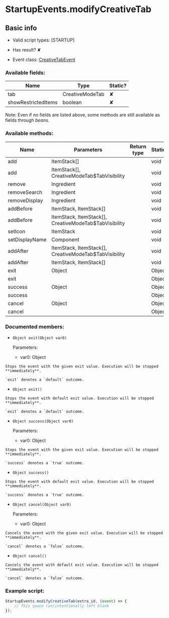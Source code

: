 # StartupEvents.modifyCreativeTab

## Basic info

- Valid script types: [STARTUP]

- Has result? ✘

- Event class: [CreativeTabEvent](https://github.com/KubeJS-Mods/KubeJS/tree/2001/common/src/main/java/dev/latvian/mods/kubejs/item/creativetab/CreativeTabEvent.java)

### Available fields:

| Name | Type | Static? |
| ---- | ---- | ------- |
| tab | CreativeModeTab | ✘ |
| showRestrictedItems | boolean | ✘ |

Note: Even if no fields are listed above, some methods are still available as fields through *beans*.

### Available methods:

| Name | Parameters | Return type | Static? |
| ---- | ---------- | ----------- | ------- |
| add | ItemStack[] |  | void | ✘ |
| add | ItemStack[], CreativeModeTab$TabVisibility |  | void | ✘ |
| remove | Ingredient |  | void | ✘ |
| removeSearch | Ingredient |  | void | ✘ |
| removeDisplay | Ingredient |  | void | ✘ |
| addBefore | ItemStack, ItemStack[] |  | void | ✘ |
| addBefore | ItemStack, ItemStack[], CreativeModeTab$TabVisibility |  | void | ✘ |
| setIcon | ItemStack |  | void | ✘ |
| setDisplayName | Component |  | void | ✘ |
| addAfter | ItemStack, ItemStack[], CreativeModeTab$TabVisibility |  | void | ✘ |
| addAfter | ItemStack, ItemStack[] |  | void | ✘ |
| exit | Object |  | Object | ✘ |
| exit |  |  | Object | ✘ |
| success | Object |  | Object | ✘ |
| success |  |  | Object | ✘ |
| cancel | Object |  | Object | ✘ |
| cancel |  |  | Object | ✘ |


### Documented members:

- `Object exit(Object var0)`

  Parameters:
  - var0: Object

```
Stops the event with the given exit value. Execution will be stopped **immediately**.

`exit` denotes a `default` outcome.
```

- `Object exit()`
```
Stops the event with default exit value. Execution will be stopped **immediately**.

`exit` denotes a `default` outcome.
```

- `Object success(Object var0)`

  Parameters:
  - var0: Object

```
Stops the event with the given exit value. Execution will be stopped **immediately**.

`success` denotes a `true` outcome.
```

- `Object success()`
```
Stops the event with default exit value. Execution will be stopped **immediately**.

`success` denotes a `true` outcome.
```

- `Object cancel(Object var0)`

  Parameters:
  - var0: Object

```
Cancels the event with the given exit value. Execution will be stopped **immediately**.

`cancel` denotes a `false` outcome.
```

- `Object cancel()`
```
Cancels the event with default exit value. Execution will be stopped **immediately**.

`cancel` denotes a `false` outcome.
```



### Example script:

```js
StartupEvents.modifyCreativeTab(extra_id, (event) => {
	// This space (un)intentionally left blank
});
```

